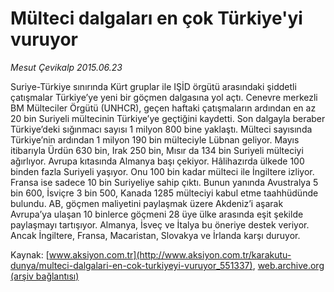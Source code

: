 # Mülteci dalgaları en çok Türkiye'yi vuruyor

*Mesut Çevikalp 2015.06.23*

<div class="pNewsDetailMainContent ctx_content" itemprop="articleBody">
 <p>
  Suriye-Türkiye sınırında Kürt gruplar ile IŞİD örgütü arasındaki şiddetli çatışmalar Türkiye’ye yeni bir göçmen dalgasına yol açtı. Cenevre merkezli BM Mülteciler Örgütü (UNHCR), geçen haftaki çatışmaların ardından en az 20 bin Suriyeli mültecinin Türkiye’ye geçtiğini kaydetti. Son dalgayla beraber Türkiye’deki sığınmacı sayısı 1 milyon 800 bine yaklaştı. Mülteci sayısında Türkiye’nin ardından 1 milyon 190 bin mülteciyle Lübnan geliyor. Mayıs itibarıyla Ürdün 630 bin, Irak 250 bin, Mısır da 134 bin Suriyeli mülteciyi ağırlıyor. Avrupa kıtasında Almanya başı çekiyor. Hâlihazırda ülkede 100 binden fazla Suriyeli yaşıyor. Onu 100 bin kadar mülteci ile İngiltere izliyor. Fransa ise sadece 10 bin Suriyeliye sahip çıktı. Bunun yanında Avustralya 5 bin 600, İsviçre 3 bin 500, Kanada 1285 mülteciyi kabul etme taahhüdünde bulundu. AB, göçmen maliyetini paylaşmak üzere Akdeniz’i aşarak Avrupa’ya ulaşan 10 binlerce göçmeni 28 üye ülke arasında eşit şekilde paylaşmayı tartışıyor. Almanya, İsveç ve İtalya bu öneriye destek veriyor. Ancak İngiltere, Fransa, Macaristan, Slovakya ve İrlanda karşı duruyor.
 </p>
</div>


Kaynak: [www.aksiyon.com.tr](http://www.aksiyon.com.tr/karakutu-dunya/multeci-dalgalari-en-cok-turkiyeyi-vuruyor_551337), [web.archive.org (arşiv bağlantısı)](http://web.archive.org/web/20151225210453/http://www.aksiyon.com.tr/karakutu-dunya/multeci-dalgalari-en-cok-turkiyeyi-vuruyor_551337)

